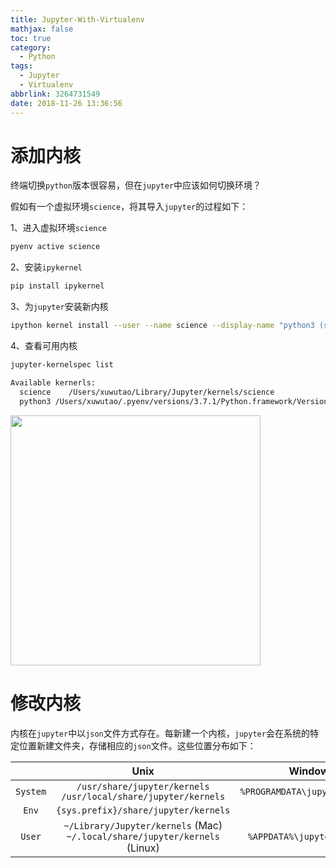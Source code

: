 ```yaml
---
title: Jupyter-With-Virtualenv
mathjax: false
toc: true
category:
  - Python
tags:
  - Jupyter
  - Virtualenv
abbrlink: 3264731549
date: 2018-11-26 13:36:56
---
```


# 添加内核
终端切换`python`版本很容易，但在`jupyter`中应该如何切换环境？

假如有一个虚拟环境`science`，将其导入`jupyter`的过程如下：

1、进入虚拟环境`science`
```bash
pyenv active science
```

2、安装`ipykernel`
```bash
pip install ipykernel
```

3、为`jupyter`安装新内核
```bash
ipython kernel install --user --name science --display-name "python3 (science)"
```

4、查看可用内核
```bash
jupyter-kernelspec list

Available kernerls:
  science    /Users/xuwutao/Library/Jupyter/kernels/science
  python3 /Users/xuwutao/.pyenv/versions/3.7.1/Python.framework/Versions/3.7/share/jupyter/kernels/python3
```

<img src="{%asset_path jupyter-with-virtualenv.png %}" width="400" height="400">

# 修改内核
内核在`jupyter`中以`json`文件方式存在。每新建一个内核，`jupyter`会在系统的特定位置新建文件夹，存储相应的`json`文件。这些位置分布如下：

|          | Unix                                                                          | Windows                        |
| :---:    | :---:                                                                         | :----:                         |
| `System` | `/usr/share/jupyter/kernels`<br>`/usr/local/share/jupyter/kernels`            | `%PROGRAMDATA\jupyter\kernels` |
| `Env`    | `{sys.prefix}/share/jupyter/kernels`                                          |                                |
| `User`   | `~/Library/Jupyter/kernels` (Mac)<br>`~/.local/share/jupyter/kernels` (Linux) | `%APPDATA%\jupyter\kernels`
